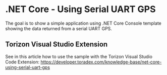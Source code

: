 # .NET Core - Using Serial UART GPS

The goal is to show a simple application using .NET Core Console template showing the data returned from a serial UART GPS.

## Torizon Visual Studio Extension ##

See in this article how to use the sample with the Torizon Visual Studio Code Extension: https://developer.toradex.com/knowledge-base/net-core-using-serial-uart-gps
